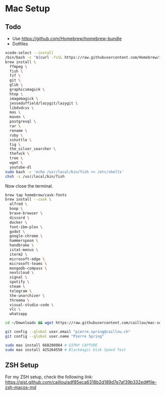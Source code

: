 # Mac Setup

## Todo

- Use https://github.com/Homebrew/homebrew-bundle
- Dotfiles

```bash
xcode-select --install
/bin/bash -c "$(curl -fsSL https://raw.githubusercontent.com/Homebrew/install/master/install.sh)"
brew install \
  ffmpeg \
  fish \
  fzf \
  git \
  glib \
  graphicsmagick \
  htop \
  imagemagick \
  jesseduffield/lazygit/lazygit \
  libdvdcss \
  mas \
  maven \
  postgresql \
  rar \
  rename \
  ruby \
  sshuttle \
  tig \
  the_silver_searcher \
  thefuck \
  tree \
  wget \
  youtube-dl
sudo bash -c 'echo /usr/local/bin/fish >> /etc/shells'
chsh -s /usr/local/bin/fish
```

Now close the terminal.

```bash
brew tap homebrew/cask-fonts
brew install --cask \
  alfred \
  boop \
  brave-browser \
  discord \
  docker \
  font-ibm-plex \
  godot \
  google-chrome \
  hammerspoon \
  handbrake \
  istat-menus \
  iterm2 \
  microsoft-edge \
  microsoft-teams \
  mongodb-compass \
  nextcloud \
  signal \
  spotify \
  steam \
  telegram \
  the-unarchiver \
  threema \
  visual-studio-code \
  vlc \
  whatsapp

cd ~/Downloads && wget https://raw.githubusercontent.com/caillou/mac-setup/main/ayu%20dark.itermcolors && open "ayu Dark.itermcolors"

git config --global user.email "pierre.spring@caillou.ch"
git config --global user.name "Pierre Spring"

sudo mas install 668208984 # GIPHY CAPTURE
sudo mas install 425264550 # Blackmagic Disk Speed Test
```

## ZSH Setup

For my ZSH setup, check the following link: https://gist.github.com/caillou/adf85eca6318b2d189d7e7af39b332ed#file-zsh-macos-md
